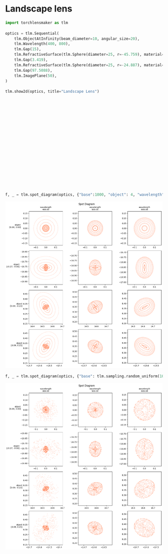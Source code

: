 # Landscape lens


```python
import torchlensmaker as tlm

optics = tlm.Sequential(
    tlm.ObjectAtInfinity(beam_diameter=10, angular_size=20),
    tlm.Wavelength(400, 800),
    tlm.Gap(15),
    tlm.RefractiveSurface(tlm.Sphere(diameter=25, r=-45.759), material="BK7"),
    tlm.Gap(3.419),
    tlm.RefractiveSurface(tlm.Sphere(diameter=25, r=-24.887), material="air"),
    tlm.Gap(97.5088),
    tlm.ImagePlane(50),
)

tlm.show2d(optics, title="Landscape Lens")
```


<div data-jp-suppress-context-menu id='tlmviewer-50dbebe3' class='tlmviewer' style='width: 100%; aspect-ratio: 16 / 9;'></div><script type='module'>async function importtlm() {
    try {
        return await import("/tlmviewer.js");
    } catch (error) {
        console.log("error", error);
        return await import("/files/test_notebooks/tlmviewer.js");
    }
}

const module = await importtlm();
const tlmviewer = module.tlmviewer;

const data = '{"mode": "2D", "camera": "XY", "data": [{"type": "surfaces", "data": [{"matrix": [[1.0, 0.0, 15.0], [0.0, 1.0, 0.0], [0.0, 0.0, 1.0]], "samples": [[-1.74041367, -12.49999905], [-1.70564651, -12.37692547], [-1.67123032, -12.25375843], [-1.63715363, -12.13049221], [-1.60342407, -12.00713253], [-1.57003784, -11.88367844], [-1.53699875, -11.76013184], [-1.50430679, -11.63649464], [-1.47195435, -11.51276493], [-1.43995285, -11.38894653], [-1.40829468, -11.26503754], [-1.37698364, -11.14104176], [-1.34601974, -11.01695919], [-1.3154068, -10.89278984], [-1.28513336, -10.76853561], [-1.25521469, -10.64419746], [-1.22563553, -10.51977539], [-1.19640732, -10.39527225], [-1.16753006, -10.2706871], [-1.13899994, -10.1460228], [-1.11082077, -10.02127743], [-1.08298492, -9.89645481], [-1.05550003, -9.77155495], [-1.02836609, -9.64657879], [-1.00157928, -9.52152729], [-0.97514343, -9.39640141], [-0.94905853, -9.27120304], [-0.92332077, -9.14593029], [-0.89793777, -9.02058697], [-0.87290192, -8.89517403], [-0.8482132, -8.76969051], [-0.82387924, -8.64413929], [-0.79989624, -8.5185194], [-0.77626419, -8.39283371], [-0.75298691, -8.26708317], [-0.73005676, -8.14126682], [-0.70747757, -8.01538754], [-0.68525314, -7.88944578], [-0.66337967, -7.76344204], [-0.64185715, -7.63737774], [-0.62068939, -7.51125383], [-0.59987259, -7.3850708], [-0.57940674, -7.25883102], [-0.55929947, -7.1325345], [-0.53953934, -7.00618076], [-0.52013397, -6.87977362], [-0.50108337, -6.75331259], [-0.48238754, -6.62679863], [-0.46404266, -6.50023365], [-0.44605637, -6.37361717], [-0.42841721, -6.24695015], [-0.41113663, -6.12023497], [-0.39421082, -5.99347258], [-0.37763596, -5.86666298], [-0.36141586, -5.73980761], [-0.34555054, -5.61290693], [-0.33003998, -5.48596287], [-0.314888, -5.35897589], [-0.30008698, -5.23194695], [-0.28564453, -5.10487747], [-0.27155304, -4.97776794], [-0.25781631, -4.85061932], [-0.24443817, -4.72343254], [-0.23141479, -4.59620953], [-0.21874619, -4.46895075], [-0.20643616, -4.34165621], [-0.1944809, -4.21432829], [-0.1828804, -4.08696747], [-0.17163467, -3.9595747], [-0.16074753, -3.83215094], [-0.15021515, -3.70469713], [-0.14003754, -3.57721448], [-0.13021851, -3.44970393], [-0.12075806, -3.32216644], [-0.11165237, -3.1946032], [-0.10290146, -3.06701446], [-0.09450531, -2.93940234], [-0.08647156, -2.81176686], [-0.07878876, -2.68410945], [-0.07146835, -2.55643129], [-0.06450272, -2.42873311], [-0.05789185, -2.30101585], [-0.05163956, -2.17328072], [-0.04574203, -2.04552841], [-0.04020691, -1.91776037], [-0.03502274, -1.78997731], [-0.03019714, -1.66218019], [-0.02573395, -1.53436995], [-0.0216217, -1.40654802], [-0.01787186, -1.27871501], [-0.01447296, -1.15087199], [-0.01143646, -1.02301991], [-0.00875854, -0.89515996], [-0.00643539, -0.76729292], [-0.00446701, -0.63941997], [-0.00285721, -0.51154196], [-0.0016098, -0.38365996], [-0.00071335, -0.25577495], [-0.00017548, -0.12788798], [0.0, 0.0], [-0.00017548, 0.12788798], [-0.00071335, 0.25577495], [-0.0016098, 0.38365996], [-0.00285721, 0.51154196], [-0.00446701, 0.63941997], [-0.00643539, 0.76729292], [-0.00875854, 0.89515996], [-0.01143646, 1.02301991], [-0.01447296, 1.15087199], [-0.01787186, 1.27871501], [-0.0216217, 1.40654802], [-0.02573395, 1.53436995], [-0.03019714, 1.66218019], [-0.03502274, 1.78997731], [-0.04020691, 1.91776037], [-0.04574203, 2.04552841], [-0.05163956, 2.17328072], [-0.05789185, 2.30101585], [-0.06450272, 2.42873311], [-0.07146835, 2.55643129], [-0.07878876, 2.68410945], [-0.08647156, 2.81176686], [-0.09450531, 2.93940234], [-0.10290146, 3.06701446], [-0.11165237, 3.1946032], [-0.12075806, 3.32216644], [-0.13021851, 3.44970393], [-0.14003754, 3.57721448], [-0.15021515, 3.70469713], [-0.16074753, 3.83215094], [-0.17163467, 3.9595747], [-0.1828804, 4.08696747], [-0.1944809, 4.21432829], [-0.20643616, 4.34165621], [-0.21874619, 4.46895075], [-0.23141479, 4.59620953], [-0.24443817, 4.72343254], [-0.25781631, 4.85061932], [-0.27155304, 4.97776794], [-0.28564453, 5.10487747], [-0.30008698, 5.23194695], [-0.314888, 5.35897589], [-0.33003998, 5.48596287], [-0.34555054, 5.61290693], [-0.36141586, 5.73980761], [-0.37763596, 5.86666298], [-0.39421082, 5.99347258], [-0.41113663, 6.12023497], [-0.42841721, 6.24695015], [-0.44605637, 6.37361717], [-0.46404266, 6.50023365], [-0.48238754, 6.62679863], [-0.50108337, 6.75331259], [-0.52013397, 6.87977362], [-0.53953934, 7.00618076], [-0.55929947, 7.1325345], [-0.57940674, 7.25883102], [-0.59987259, 7.3850708], [-0.62068939, 7.51125383], [-0.64185715, 7.63737774], [-0.66337967, 7.76344204], [-0.68525314, 7.88944578], [-0.70747757, 8.01538754], [-0.73005676, 8.14126682], [-0.75298691, 8.26708317], [-0.77626419, 8.39283371], [-0.79989624, 8.5185194], [-0.82387924, 8.64413929], [-0.8482132, 8.76969051], [-0.87290192, 8.89517403], [-0.89793777, 9.02058697], [-0.92332077, 9.14593029], [-0.94905853, 9.27120304], [-0.97514343, 9.39640141], [-1.00157928, 9.52152729], [-1.02836609, 9.64657879], [-1.05550003, 9.77155495], [-1.08298492, 9.89645481], [-1.11082077, 10.02127743], [-1.13899994, 10.1460228], [-1.16753006, 10.2706871], [-1.19640732, 10.39527225], [-1.22563553, 10.51977539], [-1.25521469, 10.64419746], [-1.28513336, 10.76853561], [-1.3154068, 10.89278984], [-1.34601974, 11.01695919], [-1.37698364, 11.14104176], [-1.40829468, 11.26503754], [-1.43995285, 11.38894653], [-1.47195435, 11.51276493], [-1.50430679, 11.63649464], [-1.53699875, 11.76013184], [-1.57003784, 11.88367844], [-1.60342407, 12.00713253], [-1.63715363, 12.13049221], [-1.67123032, 12.25375843], [-1.70564651, 12.37692547], [-1.74041367, 12.49999905]]}]}, {"type": "surfaces", "data": [{"matrix": [[1.0, 0.0, 18.419], [0.0, 1.0, 0.0], [0.0, 0.0, 1.0]], "samples": [[-3.36694527, -12.5], [-3.30080605, -12.38543606], [-3.23527908, -12.27052307], [-3.17036247, -12.15526295], [-3.10606003, -12.0396595], [-3.04237175, -11.92371655], [-2.97930145, -11.80743599], [-2.91685104, -11.6908226], [-2.85502052, -11.57387829], [-2.7938118, -11.45660686], [-2.73322868, -11.33901215], [-2.67327118, -11.22109699], [-2.61394119, -11.10286427], [-2.55524063, -10.98431873], [-2.49716949, -10.8654623], [-2.43973351, -10.74629879], [-2.38292885, -10.62683201], [-2.32676125, -10.50706577], [-2.2712307, -10.38700104], [-2.21633911, -10.26664352], [-2.1620903, -10.14599609], [-2.10848236, -10.02506161], [-2.0555172, -9.90384388], [-2.00319672, -9.78234673], [-1.95152473, -9.66057301], [-1.90049934, -9.53852654], [-1.85012054, -9.41621113], [-1.80039787, -9.29362869], [-1.7513237, -9.170784], [-1.70290565, -9.04768085], [-1.65514183, -8.92432022], [-1.60803413, -8.80070972], [-1.56158257, -8.67684841], [-1.51579285, -8.55274391], [-1.47066307, -8.42839622], [-1.42619133, -8.30381107], [-1.38238716, -8.17899227], [-1.33924294, -8.05394077], [-1.29676628, -7.92866278], [-1.2549572, -7.80316067], [-1.21381569, -7.67743731], [-1.17334175, -7.55149841], [-1.13353539, -7.42534399], [-1.09440422, -7.29898167], [-1.05594254, -7.1724124], [-1.01815605, -7.04564095], [-0.98104286, -6.91867018], [-0.94460487, -6.79150391], [-0.9088459, -6.66414595], [-0.87376213, -6.53659868], [-0.83935547, -6.40886784], [-0.80562973, -6.28095531], [-0.77258492, -6.15286589], [-0.74022102, -6.02460241], [-0.70853996, -5.89616871], [-0.67753983, -5.76756859], [-0.64722633, -5.63880539], [-0.61759758, -5.50988293], [-0.58865166, -5.38080454], [-0.56039429, -5.25157404], [-0.53282356, -5.12219572], [-0.5059433, -4.99267244], [-0.47974968, -4.86300802], [-0.45424461, -4.73320627], [-0.42943192, -4.60327101], [-0.40530777, -4.47320509], [-0.3818779, -4.34301329], [-0.3591404, -4.21269798], [-0.33709335, -4.08226442], [-0.31574249, -3.95171547], [-0.295084, -3.82105494], [-0.27512169, -3.6902864], [-0.25585365, -3.55941367], [-0.23728371, -3.42844009], [-0.21940613, -3.29736948], [-0.20222855, -3.16620612], [-0.18574905, -3.03495336], [-0.16996574, -2.90361452], [-0.15488052, -2.77219367], [-0.1404953, -2.64069486], [-0.12680817, -2.50912118], [-0.11382103, -2.37747645], [-0.10153389, -2.24576473], [-0.08994865, -2.11398959], [-0.07906151, -1.98215473], [-0.06887627, -1.85026383], [-0.05939102, -1.71832061], [-0.05060768, -1.58632886], [-0.04252815, -1.45429242], [-0.03514862, -1.32221472], [-0.0284729, -1.19009972], [-0.02249718, -1.05795109], [-0.01722527, -0.92577273], [-0.01265526, -0.79356802], [-0.00878906, -0.66134089], [-0.00562477, -0.52909517], [-0.00316429, -0.39683443], [-0.00140572, -0.26456252], [-0.00035095, -0.13228314], [0.0, 0.0], [-0.00035095, 0.13228314], [-0.00140572, 0.26456252], [-0.00316429, 0.39683443], [-0.00562477, 0.52909517], [-0.00878906, 0.66134089], [-0.01265526, 0.79356802], [-0.01722527, 0.92577273], [-0.02249718, 1.05795109], [-0.0284729, 1.19009972], [-0.03514862, 1.32221472], [-0.04252815, 1.45429242], [-0.05060768, 1.58632886], [-0.05939102, 1.71832061], [-0.06887627, 1.85026383], [-0.07906151, 1.98215473], [-0.08994865, 2.11398959], [-0.10153389, 2.24576473], [-0.11382103, 2.37747645], [-0.12680817, 2.50912118], [-0.1404953, 2.64069486], [-0.15488052, 2.77219367], [-0.16996574, 2.90361452], [-0.18574905, 3.03495336], [-0.20222855, 3.16620612], [-0.21940613, 3.29736948], [-0.23728371, 3.42844009], [-0.25585365, 3.55941367], [-0.27512169, 3.6902864], [-0.295084, 3.82105494], [-0.31574249, 3.95171547], [-0.33709335, 4.08226442], [-0.3591404, 4.21269798], [-0.3818779, 4.34301329], [-0.40530777, 4.47320509], [-0.42943192, 4.60327101], [-0.45424461, 4.73320627], [-0.47974968, 4.86300802], [-0.5059433, 4.99267244], [-0.53282356, 5.12219572], [-0.56039429, 5.25157404], [-0.58865166, 5.38080454], [-0.61759758, 5.50988293], [-0.64722633, 5.63880539], [-0.67753983, 5.76756859], [-0.70853996, 5.89616871], [-0.74022102, 6.02460241], [-0.77258492, 6.15286589], [-0.80562973, 6.28095531], [-0.83935547, 6.40886784], [-0.87376213, 6.53659868], [-0.9088459, 6.66414595], [-0.94460487, 6.79150391], [-0.98104286, 6.91867018], [-1.01815605, 7.04564095], [-1.05594254, 7.1724124], [-1.09440422, 7.29898167], [-1.13353539, 7.42534399], [-1.17334175, 7.55149841], [-1.21381569, 7.67743731], [-1.2549572, 7.80316067], [-1.29676628, 7.92866278], [-1.33924294, 8.05394077], [-1.38238716, 8.17899227], [-1.42619133, 8.30381107], [-1.47066307, 8.42839622], [-1.51579285, 8.55274391], [-1.56158257, 8.67684841], [-1.60803413, 8.80070972], [-1.65514183, 8.92432022], [-1.70290565, 9.04768085], [-1.7513237, 9.170784], [-1.80039787, 9.29362869], [-1.85012054, 9.41621113], [-1.90049934, 9.53852654], [-1.95152473, 9.66057301], [-2.00319672, 9.78234673], [-2.0555172, 9.90384388], [-2.10848236, 10.02506161], [-2.1620903, 10.14599609], [-2.21633911, 10.26664352], [-2.2712307, 10.38700104], [-2.32676125, 10.50706577], [-2.38292885, 10.62683201], [-2.43973351, 10.74629879], [-2.49716949, 10.8654623], [-2.55524063, 10.98431873], [-2.61394119, 11.10286427], [-2.67327118, 11.22109699], [-2.73322868, 11.33901215], [-2.7938118, 11.45660686], [-2.85502052, 11.57387829], [-2.91685104, 11.6908226], [-2.97930145, 11.80743599], [-3.04237175, 11.92371655], [-3.10606003, 12.0396595], [-3.17036247, 12.15526295], [-3.23527908, 12.27052307], [-3.30080605, 12.38543606], [-3.36694527, 12.5]]}]}, {"type": "surfaces", "data": [{"matrix": [[1.0, 0.0, 115.9278], [0.0, 1.0, 0.0], [0.0, 0.0, 1.0]], "samples": [[0.0, -25.0], [0.0, -24.74747467], [0.0, -24.49494934], [0.0, -24.24242401], [0.0, -23.98989868], [0.0, -23.73737335], [0.0, -23.48484802], [0.0, -23.23232269], [0.0, -22.97979736], [0.0, -22.72727203], [0.0, -22.4747467], [0.0, -22.22222328], [0.0, -21.96969795], [0.0, -21.71717262], [0.0, -21.46464729], [0.0, -21.21212196], [0.0, -20.95959663], [0.0, -20.7070713], [0.0, -20.45454597], [0.0, -20.20202065], [0.0, -19.94949532], [0.0, -19.69696999], [0.0, -19.44444466], [0.0, -19.19191933], [0.0, -18.939394], [0.0, -18.68686867], [0.0, -18.43434334], [0.0, -18.18181801], [0.0, -17.92929268], [0.0, -17.67676735], [0.0, -17.42424202], [0.0, -17.17171669], [0.0, -16.91919327], [0.0, -16.66666794], [0.0, -16.41414261], [0.0, -16.16161728], [0.0, -15.909091], [0.0, -15.65656567], [0.0, -15.40404129], [0.0, -15.15151596], [0.0, -14.89899063], [0.0, -14.6464653], [0.0, -14.39393997], [0.0, -14.14141464], [0.0, -13.88888931], [0.0, -13.63636398], [0.0, -13.38383865], [0.0, -13.13131332], [0.0, -12.87878799], [0.0, -12.62626362], [0.0, -12.37373638], [0.0, -12.12121201], [0.0, -11.86868668], [0.0, -11.61616135], [0.0, -11.36363602], [0.0, -11.11111069], [0.0, -10.85858536], [0.0, -10.60606003], [0.0, -10.3535347], [0.0, -10.10100937], [0.0, -9.84848404], [0.0, -9.59595871], [0.0, -9.34343433], [0.0, -9.090909], [0.0, -8.83838367], [0.0, -8.58585835], [0.0, -8.33333302], [0.0, -8.08080769], [0.0, -7.82828236], [0.0, -7.57575703], [0.0, -7.32323217], [0.0, -7.07070684], [0.0, -6.81818151], [0.0, -6.56565619], [0.0, -6.31313086], [0.0, -6.060606], [0.0, -5.80808067], [0.0, -5.55555534], [0.0, -5.30303001], [0.0, -5.05050468], [0.0, -4.79797935], [0.0, -4.5454545], [0.0, -4.29292917], [0.0, -4.04040384], [0.0, -3.78787851], [0.0, -3.53535342], [0.0, -3.28282809], [0.0, -3.030303], [0.0, -2.77777767], [0.0, -2.52525234], [0.0, -2.27272725], [0.0, -2.02020192], [0.0, -1.76767671], [0.0, -1.5151515], [0.0, -1.26262617], [0.0, -1.01010096], [0.0, -0.75757575], [0.0, -0.50505048], [0.0, -0.25252524], [0.0, 0.0], [0.0, 0.25252524], [0.0, 0.50505048], [0.0, 0.75757575], [0.0, 1.01010096], [0.0, 1.26262617], [0.0, 1.5151515], [0.0, 1.76767671], [0.0, 2.02020192], [0.0, 2.27272725], [0.0, 2.52525234], [0.0, 2.77777767], [0.0, 3.030303], [0.0, 3.28282809], [0.0, 3.53535342], [0.0, 3.78787851], [0.0, 4.04040384], [0.0, 4.29292917], [0.0, 4.5454545], [0.0, 4.79797935], [0.0, 5.05050468], [0.0, 5.30303001], [0.0, 5.55555534], [0.0, 5.80808067], [0.0, 6.060606], [0.0, 6.31313086], [0.0, 6.56565619], [0.0, 6.81818151], [0.0, 7.07070684], [0.0, 7.32323217], [0.0, 7.57575703], [0.0, 7.82828236], [0.0, 8.08080769], [0.0, 8.33333302], [0.0, 8.58585835], [0.0, 8.83838367], [0.0, 9.090909], [0.0, 9.34343433], [0.0, 9.59595871], [0.0, 9.84848404], [0.0, 10.10100937], [0.0, 10.3535347], [0.0, 10.60606003], [0.0, 10.85858536], [0.0, 11.11111069], [0.0, 11.36363602], [0.0, 11.61616135], [0.0, 11.86868668], [0.0, 12.12121201], [0.0, 12.37373638], [0.0, 12.62626362], [0.0, 12.87878799], [0.0, 13.13131332], [0.0, 13.38383865], [0.0, 13.63636398], [0.0, 13.88888931], [0.0, 14.14141464], [0.0, 14.39393997], [0.0, 14.6464653], [0.0, 14.89899063], [0.0, 15.15151596], [0.0, 15.40404129], [0.0, 15.65656567], [0.0, 15.909091], [0.0, 16.16161728], [0.0, 16.41414261], [0.0, 16.66666794], [0.0, 16.91919327], [0.0, 17.17171669], [0.0, 17.42424202], [0.0, 17.67676735], [0.0, 17.92929268], [0.0, 18.18181801], [0.0, 18.43434334], [0.0, 18.68686867], [0.0, 18.939394], [0.0, 19.19191933], [0.0, 19.44444466], [0.0, 19.69696999], [0.0, 19.94949532], [0.0, 20.20202065], [0.0, 20.45454597], [0.0, 20.7070713], [0.0, 20.95959663], [0.0, 21.21212196], [0.0, 21.46464729], [0.0, 21.71717262], [0.0, 21.96969795], [0.0, 22.22222328], [0.0, 22.4747467], [0.0, 22.72727203], [0.0, 22.97979736], [0.0, 23.23232269], [0.0, 23.48484802], [0.0, 23.73737335], [0.0, 23.98989868], [0.0, 24.24242401], [0.0, 24.49494934], [0.0, 24.74747467], [0.0, 25.0]]}]}, {"type": "rays", "points": [[0.0, -5.0, 14.37539188, -7.53476945], [0.0, -5.0, 14.37539188, -7.53476945], [0.0, -5.0, 14.37539188, -7.53476945], [0.0, -5.0, 14.56777509, -6.27451517], [0.0, -5.0, 14.56777509, -6.27451517], [0.0, -5.0, 14.56777509, -6.27451517], [0.0, -5.0, 14.72600941, -5.0], [0.0, -5.0, 14.72600941, -5.0], [0.0, -5.0, 14.72600941, -5.0], [0.0, -5.0, 14.850103, -3.70078434], [0.0, -5.0, 14.850103, -3.70078434], [0.0, -5.0, 14.850103, -3.70078434], [0.0, -5.0, 14.9387971, -2.36588701], [0.0, -5.0, 14.9387971, -2.36588701], [0.0, -5.0, 14.9387971, -2.36588701], [0.0, -3.88888889, 14.54268701, -6.45315698], [0.0, -3.88888889, 14.54268701, -6.45315698], [0.0, -3.88888889, 14.54268701, -6.45315698], [0.0, -3.88888889, 14.70637115, -5.17552965], [0.0, -3.88888889, 14.70637115, -5.17552965], [0.0, -3.88888889, 14.70637115, -5.17552965], [0.0, -3.88888889, 14.83444936, -3.88888889], [0.0, -3.88888889, 14.83444936, -3.88888889], [0.0, -3.88888889, 14.83444936, -3.88888889], [0.0, -3.88888889, 14.92704264, -2.58294188], [0.0, -3.88888889, 14.92704264, -2.58294188], [0.0, -3.88888889, 14.92704264, -2.58294188], [0.0, -3.88888889, 14.98300608, -1.24698066], [0.0, -3.88888889, 14.98300608, -1.24698066], [0.0, -3.88888889, 14.98300608, -1.24698066], [0.0, -2.77777778, 14.68416748, -5.36699269], [0.0, -2.77777778, 14.68416748, -5.36699269], [0.0, -2.77777778, 14.68416748, -5.36699269], [0.0, -2.77777778, 14.8182631, -4.07420781], [0.0, -2.77777778, 14.8182631, -4.07420781], [0.0, -2.77777778, 14.8182631, -4.07420781], [0.0, -2.77777778, 14.91561036, -2.77777778], [0.0, -2.77777778, 14.91561036, -2.77777778], [0.0, -2.77777778, 14.91561036, -2.77777778], [0.0, -2.77777778, 14.97646221, -1.46750711], [0.0, -2.77777778, 14.97646221, -1.46750711], [0.0, -2.77777778, 14.97646221, -1.46750711], [0.0, -2.77777778, 14.99980699, -0.1329071], [0.0, -2.77777778, 14.99980699, -0.1329071], [0.0, -2.77777778, 14.99980699, -0.1329071], [0.0, -1.66666667, 14.79974961, -4.27626183], [0.0, -1.66666667, 14.79974961, -4.27626183], [0.0, -1.66666667, 14.79974961, -4.27626183], [0.0, -1.66666667, 14.90347805, -2.97055204], [0.0, -1.66666667, 14.90347805, -2.97055204], [0.0, -1.66666667, 14.90347805, -2.97055204], [0.0, -1.66666667, 14.96963767, -1.66666667], [0.0, -1.66666667, 14.96963767, -1.66666667], [0.0, -1.66666667, 14.96963767, -1.66666667], [0.0, -1.66666667, 14.99862714, -0.35445682], [0.0, -1.66666667, 14.99862714, -0.35445682], [0.0, -1.66666667, 14.99862714, -0.35445682], [0.0, -1.66666667, 14.98958164, 0.97640101], [0.0, -1.66666667, 14.98958164, 0.97640101], [0.0, -1.66666667, 14.98958164, 0.97640101], [0.0, -0.55555556, 14.88930436, -3.18094164], [0.0, -0.55555556, 14.88930436, -3.18094164], [0.0, -0.55555556, 14.88930436, -3.18094164], [0.0, -0.55555556, 14.96199621, -1.86456061], [0.0, -0.55555556, 14.96199621, -1.86456061], [0.0, -0.55555556, 14.96199621, -1.86456061], [0.0, -0.55555556, 14.9966274, -0.55555556], [0.0, -0.55555556, 14.9966274, -0.55555556], [0.0, -0.55555556, 14.9966274, -0.55555556], [0.0, -0.55555556, 14.99375074, 0.75622766], [0.0, -0.55555556, 14.99375074, 0.75622766], [0.0, -0.55555556, 14.99375074, 0.75622766], [0.0, -0.55555556, 14.95265623, 2.08100117], [0.0, -0.55555556, 14.95265623, 2.08100117], [0.0, -0.55555556, 14.95265623, 2.08100117], [0.0, 0.55555556, 14.95265623, -2.08100117], [0.0, 0.55555556, 14.95265623, -2.08100117], [0.0, 0.55555556, 14.95265623, -2.08100117], [0.0, 0.55555556, 14.99375074, -0.75622766], [0.0, 0.55555556, 14.99375074, -0.75622766], [0.0, 0.55555556, 14.99375074, -0.75622766], [0.0, 0.55555556, 14.9966274, 0.55555556], [0.0, 0.55555556, 14.9966274, 0.55555556], [0.0, 0.55555556, 14.9966274, 0.55555556], [0.0, 0.55555556, 14.96199621, 1.86456061], [0.0, 0.55555556, 14.96199621, 1.86456061], [0.0, 0.55555556, 14.96199621, 1.86456061], [0.0, 0.55555556, 14.88930436, 3.18094164], [0.0, 0.55555556, 14.88930436, 3.18094164], [0.0, 0.55555556, 14.88930436, 3.18094164], [0.0, 1.66666667, 14.98958164, -0.97640101], [0.0, 1.66666667, 14.98958164, -0.97640101], [0.0, 1.66666667, 14.98958164, -0.97640101], [0.0, 1.66666667, 14.99862714, 0.35445682], [0.0, 1.66666667, 14.99862714, 0.35445682], [0.0, 1.66666667, 14.99862714, 0.35445682], [0.0, 1.66666667, 14.96963767, 1.66666667], [0.0, 1.66666667, 14.96963767, 1.66666667], [0.0, 1.66666667, 14.96963767, 1.66666667], [0.0, 1.66666667, 14.90347805, 2.97055204], [0.0, 1.66666667, 14.90347805, 2.97055204], [0.0, 1.66666667, 14.90347805, 2.97055204], [0.0, 1.66666667, 14.79974961, 4.27626183], [0.0, 1.66666667, 14.79974961, 4.27626183], [0.0, 1.66666667, 14.79974961, 4.27626183], [0.0, 2.77777778, 14.99980699, 0.1329071], [0.0, 2.77777778, 14.99980699, 0.1329071], [0.0, 2.77777778, 14.99980699, 0.1329071], [0.0, 2.77777778, 14.97646221, 1.46750711], [0.0, 2.77777778, 14.97646221, 1.46750711], [0.0, 2.77777778, 14.97646221, 1.46750711], [0.0, 2.77777778, 14.91561036, 2.77777778], [0.0, 2.77777778, 14.91561036, 2.77777778], [0.0, 2.77777778, 14.91561036, 2.77777778], [0.0, 2.77777778, 14.8182631, 4.07420781], [0.0, 2.77777778, 14.8182631, 4.07420781], [0.0, 2.77777778, 14.8182631, 4.07420781], [0.0, 2.77777778, 14.68416748, 5.36699269], [0.0, 2.77777778, 14.68416748, 5.36699269], [0.0, 2.77777778, 14.68416748, 5.36699269], [0.0, 3.88888889, 14.98300608, 1.24698066], [0.0, 3.88888889, 14.98300608, 1.24698066], [0.0, 3.88888889, 14.98300608, 1.24698066], [0.0, 3.88888889, 14.92704264, 2.58294188], [0.0, 3.88888889, 14.92704264, 2.58294188], [0.0, 3.88888889, 14.92704264, 2.58294188], [0.0, 3.88888889, 14.83444936, 3.88888889], [0.0, 3.88888889, 14.83444936, 3.88888889], [0.0, 3.88888889, 14.83444936, 3.88888889], [0.0, 3.88888889, 14.70637115, 5.17552965], [0.0, 3.88888889, 14.70637115, 5.17552965], [0.0, 3.88888889, 14.70637115, 5.17552965], [0.0, 3.88888889, 14.54268701, 6.45315698], [0.0, 3.88888889, 14.54268701, 6.45315698], [0.0, 3.88888889, 14.54268701, 6.45315698], [0.0, 5.0, 14.9387971, 2.36588701], [0.0, 5.0, 14.9387971, 2.36588701], [0.0, 5.0, 14.9387971, 2.36588701], [0.0, 5.0, 14.850103, 3.70078434], [0.0, 5.0, 14.850103, 3.70078434], [0.0, 5.0, 14.850103, 3.70078434], [0.0, 5.0, 14.72600941, 5.0], [0.0, 5.0, 14.72600941, 5.0], [0.0, 5.0, 14.72600941, 5.0], [0.0, 5.0, 14.56777509, 6.27451517], [0.0, 5.0, 14.56777509, 6.27451517], [0.0, 5.0, 14.56777509, 6.27451517], [0.0, 5.0, 14.37539188, 7.53476945], [0.0, 5.0, 14.37539188, 7.53476945], [0.0, 5.0, 14.37539188, 7.53476945]], "color": "#ffa724", "variables": {"base": [[-5.0], [-5.0], [-5.0], [-5.0], [-5.0], [-5.0], [-5.0], [-5.0], [-5.0], [-5.0], [-5.0], [-5.0], [-5.0], [-5.0], [-5.0], [-3.88888889], [-3.88888889], [-3.88888889], [-3.88888889], [-3.88888889], [-3.88888889], [-3.88888889], [-3.88888889], [-3.88888889], [-3.88888889], [-3.88888889], [-3.88888889], [-3.88888889], [-3.88888889], [-3.88888889], [-2.77777778], [-2.77777778], [-2.77777778], [-2.77777778], [-2.77777778], [-2.77777778], [-2.77777778], [-2.77777778], [-2.77777778], [-2.77777778], [-2.77777778], [-2.77777778], [-2.77777778], [-2.77777778], [-2.77777778], [-1.66666667], [-1.66666667], [-1.66666667], [-1.66666667], [-1.66666667], [-1.66666667], [-1.66666667], [-1.66666667], [-1.66666667], [-1.66666667], [-1.66666667], [-1.66666667], [-1.66666667], [-1.66666667], [-1.66666667], [-0.55555556], [-0.55555556], [-0.55555556], [-0.55555556], [-0.55555556], [-0.55555556], [-0.55555556], [-0.55555556], [-0.55555556], [-0.55555556], [-0.55555556], [-0.55555556], [-0.55555556], [-0.55555556], [-0.55555556], [0.55555556], [0.55555556], [0.55555556], [0.55555556], [0.55555556], [0.55555556], [0.55555556], [0.55555556], [0.55555556], [0.55555556], [0.55555556], [0.55555556], [0.55555556], [0.55555556], [0.55555556], [1.66666667], [1.66666667], [1.66666667], [1.66666667], [1.66666667], [1.66666667], [1.66666667], [1.66666667], [1.66666667], [1.66666667], [1.66666667], [1.66666667], [1.66666667], [1.66666667], [1.66666667], [2.77777778], [2.77777778], [2.77777778], [2.77777778], [2.77777778], [2.77777778], [2.77777778], [2.77777778], [2.77777778], [2.77777778], [2.77777778], [2.77777778], [2.77777778], [2.77777778], [2.77777778], [3.88888889], [3.88888889], [3.88888889], [3.88888889], [3.88888889], [3.88888889], [3.88888889], [3.88888889], [3.88888889], [3.88888889], [3.88888889], [3.88888889], [3.88888889], [3.88888889], [3.88888889], [5.0], [5.0], [5.0], [5.0], [5.0], [5.0], [5.0], [5.0], [5.0], [5.0], [5.0], [5.0], [5.0], [5.0], [5.0]], "object": [[-0.17453293], [-0.17453293], [-0.17453293], [-0.08726646], [-0.08726646], [-0.08726646], [0.0], [0.0], [0.0], [0.08726646], [0.08726646], [0.08726646], [0.17453293], [0.17453293], [0.17453293], [-0.17453293], [-0.17453293], [-0.17453293], [-0.08726646], [-0.08726646], [-0.08726646], [0.0], [0.0], [0.0], [0.08726646], [0.08726646], [0.08726646], [0.17453293], [0.17453293], [0.17453293], [-0.17453293], [-0.17453293], [-0.17453293], [-0.08726646], [-0.08726646], [-0.08726646], [0.0], [0.0], [0.0], [0.08726646], [0.08726646], [0.08726646], [0.17453293], [0.17453293], [0.17453293], [-0.17453293], [-0.17453293], [-0.17453293], [-0.08726646], [-0.08726646], [-0.08726646], [0.0], [0.0], [0.0], [0.08726646], [0.08726646], [0.08726646], [0.17453293], [0.17453293], [0.17453293], [-0.17453293], [-0.17453293], [-0.17453293], [-0.08726646], [-0.08726646], [-0.08726646], [0.0], [0.0], [0.0], [0.08726646], [0.08726646], [0.08726646], [0.17453293], [0.17453293], [0.17453293], [-0.17453293], [-0.17453293], [-0.17453293], [-0.08726646], [-0.08726646], [-0.08726646], [0.0], [0.0], [0.0], [0.08726646], [0.08726646], [0.08726646], [0.17453293], [0.17453293], [0.17453293], [-0.17453293], [-0.17453293], [-0.17453293], [-0.08726646], [-0.08726646], [-0.08726646], [0.0], [0.0], [0.0], [0.08726646], [0.08726646], [0.08726646], [0.17453293], [0.17453293], [0.17453293], [-0.17453293], [-0.17453293], [-0.17453293], [-0.08726646], [-0.08726646], [-0.08726646], [0.0], [0.0], [0.0], [0.08726646], [0.08726646], [0.08726646], [0.17453293], [0.17453293], [0.17453293], [-0.17453293], [-0.17453293], [-0.17453293], [-0.08726646], [-0.08726646], [-0.08726646], [0.0], [0.0], [0.0], [0.08726646], [0.08726646], [0.08726646], [0.17453293], [0.17453293], [0.17453293], [-0.17453293], [-0.17453293], [-0.17453293], [-0.08726646], [-0.08726646], [-0.08726646], [0.0], [0.0], [0.0], [0.08726646], [0.08726646], [0.08726646], [0.17453293], [0.17453293], [0.17453293]], "wavelength": [400.0, 600.0, 800.0, 400.0, 600.0, 800.0, 400.0, 600.0, 800.0, 400.0, 600.0, 800.0, 400.0, 600.0, 800.0, 400.0, 600.0, 800.0, 400.0, 600.0, 800.0, 400.0, 600.0, 800.0, 400.0, 600.0, 800.0, 400.0, 600.0, 800.0, 400.0, 600.0, 800.0, 400.0, 600.0, 800.0, 400.0, 600.0, 800.0, 400.0, 600.0, 800.0, 400.0, 600.0, 800.0, 400.0, 600.0, 800.0, 400.0, 600.0, 800.0, 400.0, 600.0, 800.0, 400.0, 600.0, 800.0, 400.0, 600.0, 800.0, 400.0, 600.0, 800.0, 400.0, 600.0, 800.0, 400.0, 600.0, 800.0, 400.0, 600.0, 800.0, 400.0, 600.0, 800.0, 400.0, 600.0, 800.0, 400.0, 600.0, 800.0, 400.0, 600.0, 800.0, 400.0, 600.0, 800.0, 400.0, 600.0, 800.0, 400.0, 600.0, 800.0, 400.0, 600.0, 800.0, 400.0, 600.0, 800.0, 400.0, 600.0, 800.0, 400.0, 600.0, 800.0, 400.0, 600.0, 800.0, 400.0, 600.0, 800.0, 400.0, 600.0, 800.0, 400.0, 600.0, 800.0, 400.0, 600.0, 800.0, 400.0, 600.0, 800.0, 400.0, 600.0, 800.0, 400.0, 600.0, 800.0, 400.0, 600.0, 800.0, 400.0, 600.0, 800.0, 400.0, 600.0, 800.0, 400.0, 600.0, 800.0, 400.0, 600.0, 800.0, 400.0, 600.0, 800.0, 400.0, 600.0, 800.0]}, "domain": {"base": [-5.0, 5.0], "object": [-0.17453293, 0.17453293], "wavelength": [400.0, 800.0]}, "layers": [1]}, {"type": "rays", "points": [[14.37539188, -7.53476945, 17.09621287, -8.00566304], [14.37539188, -7.53476945, 17.09616135, -8.0058147], [14.37539188, -7.53476945, 17.09614308, -8.00586846], [14.56777509, -6.27451517, 17.53173904, -6.58599235], [14.56777509, -6.27451517, 17.53199166, -6.58507168], [14.56777509, -6.27451517, 17.53208124, -6.58474523], [14.72600941, -5.0, 17.88658449, -5.12025226], [14.72600941, -5.0, 17.88703894, -5.11809021], [14.72600941, -5.0, 17.88720005, -5.11732349], [14.850103, -3.70078434, 18.15636898, -3.60599798], [14.850103, -3.70078434, 18.15688398, -3.60247944], [14.850103, -3.70078434, 18.15706651, -3.6012315], [14.9387971, -2.36588701, 18.33517209, -2.0409369], [14.9387971, -2.36588701, 18.33557688, -2.03601157], [14.9387971, -2.36588701, 18.33572023, -2.0342644], [14.54268701, -6.45315698, 17.4349489, -6.92905499], [14.54268701, -6.45315698, 17.43477824, -6.92964366], [14.54268701, -6.45315698, 17.43471773, -6.92985237], [14.70637115, -5.17552965, 17.80923296, -5.47528346], [14.70637115, -5.17552965, 17.80934625, -5.47478108], [14.70637115, -5.17552965, 17.80938642, -5.47460295], [14.83444936, -3.88888889, 18.09783572, -3.98528346], [14.83444936, -3.88888889, 18.09811777, -3.98354448], [14.83444936, -3.88888889, 18.09821776, -3.98292783], [14.92704264, -2.58294188, 18.29738772, -2.45730337], [14.92704264, -2.58294188, 18.29769151, -2.45423982], [14.92704264, -2.58294188, 18.29779915, -2.45315336], [14.98300608, -1.24698066, 18.40309065, -0.88972953], [14.98300608, -1.24698066, 18.40324803, -0.88531941], [14.98300608, -1.24698066, 18.40330366, -0.88375521], [14.68416748, -5.36699269, 17.72378913, -5.84124197], [14.68416748, -5.36699269, 17.72352966, -5.84231646], [14.68416748, -5.36699269, 17.72343766, -5.84269742], [14.8182631, -4.07420781, 18.03451211, -4.35771375], [14.8182631, -4.07420781, 18.03451885, -4.35767589], [14.8182631, -4.07420781, 18.03452123, -4.35766247], [14.91561036, -2.77777778, 18.25548724, -2.84814811], [14.91561036, -2.77777778, 18.25563382, -2.84687543], [14.91561036, -2.77777778, 18.25568578, -2.84642416], [14.97646221, -1.46750711, 18.38442848, -1.3113229], [14.97646221, -1.46750711, 18.38456392, -1.3087534], [14.97646221, -1.46750711, 18.38461189, -1.30784223], [14.99980699, -0.1329071, 18.41770506, 0.2538751], [14.99980699, -0.1329071, 18.41766537, 0.25773696], [14.99980699, -0.1329071, 18.41765114, 0.25910654], [14.79974961, -4.27626183, 17.96288925, -4.74282821], [14.79974961, -4.27626183, 17.96257882, -4.74442698], [14.79974961, -4.27626183, 17.96246873, -4.74499382], [14.90347805, -2.97055204, 18.20798916, -3.23393385], [14.90347805, -2.97055204, 18.20792869, -3.23439516], [14.90347805, -2.97055204, 18.20790726, -3.23455872], [14.96963767, -1.66666667, 18.36021803, -1.70949069], [14.96963767, -1.66666667, 18.36027143, -1.70871492], [14.96963767, -1.66666667, 18.36029036, -1.70843985], [14.99862714, -0.35445682, 18.41842862, -0.16863978], [14.99862714, -0.35445682, 18.41844243, -0.16659006], [14.99862714, -0.35445682, 18.41844728, -0.16586326], [14.98958164, 0.97640101, 18.38018531, 1.38940835], [14.98958164, 0.97640101, 18.3800009, 1.39270252], [14.98958164, 0.97640101, 18.3799354, 1.39387067], [14.88930436, -3.18094164, 18.15219701, -3.63437314], [14.88930436, -3.18094164, 18.15187941, -3.63652401], [14.88930436, -3.18094164, 18.15176675, -3.63728664], [14.96199621, -1.86456061, 18.32985481, -2.10455836], [14.96199621, -1.86456061, 18.32977132, -2.10554185], [14.96199621, -1.86456061, 18.32974171, -2.10589056], [14.9966274, -0.55555556, 18.41247324, -0.56993004], [14.9966274, -0.55555556, 18.41247921, -0.56966943], [14.9966274, -0.55555556, 18.41248133, -0.56957702], [14.99375074, 0.75622766, 18.4000825, 0.97017616], [14.99375074, 0.75622766, 18.40002327, 0.97169311], [14.99375074, 0.75622766, 18.40000225, 0.97223097], [14.95265623, 2.08100117, 18.29145267, 2.51640074], [14.95265623, 2.08100117, 18.29117609, 2.51912057], [14.95265623, 2.08100117, 18.29107795, 2.52008498], [14.95265623, -2.08100117, 18.29145267, -2.51640074], [14.95265623, -2.08100117, 18.29117609, -2.51912057], [14.95265623, -2.08100117, 18.29107795, -2.52008498], [14.99375074, -0.75622766, 18.4000825, -0.97017616], [14.99375074, -0.75622766, 18.40002327, -0.97169311], [14.99375074, -0.75622766, 18.40000225, -0.97223097], [14.9966274, 0.55555556, 18.41247324, 0.56993004], [14.9966274, 0.55555556, 18.41247921, 0.56966943], [14.9966274, 0.55555556, 18.41248133, 0.56957702], [14.96199621, 1.86456061, 18.32985481, 2.10455836], [14.96199621, 1.86456061, 18.32977132, 2.10554185], [14.96199621, 1.86456061, 18.32974171, 2.10589056], [14.88930436, 3.18094164, 18.15219701, 3.63437314], [14.88930436, 3.18094164, 18.15187941, 3.63652401], [14.88930436, 3.18094164, 18.15176675, 3.63728664], [14.98958164, -0.97640101, 18.38018531, -1.38940835], [14.98958164, -0.97640101, 18.3800009, -1.39270252], [14.98958164, -0.97640101, 18.3799354, -1.39387067], [14.99862714, 0.35445682, 18.41842862, 0.16863978], [14.99862714, 0.35445682, 18.41844243, 0.16659006], [14.99862714, 0.35445682, 18.41844728, 0.16586326], [14.96963767, 1.66666667, 18.36021803, 1.70949069], [14.96963767, 1.66666667, 18.36027143, 1.70871492], [14.96963767, 1.66666667, 18.36029036, 1.70843985], [14.90347805, 2.97055204, 18.20798916, 3.23393385], [14.90347805, 2.97055204, 18.20792869, 3.23439516], [14.90347805, 2.97055204, 18.20790726, 3.23455872], [14.79974961, 4.27626183, 17.96288925, 4.74282821], [14.79974961, 4.27626183, 17.96257882, 4.74442698], [14.79974961, 4.27626183, 17.96246873, 4.74499382], [14.99980699, 0.1329071, 18.41770506, -0.2538751], [14.99980699, 0.1329071, 18.41766537, -0.25773696], [14.99980699, 0.1329071, 18.41765114, -0.25910654], [14.97646221, 1.46750711, 18.38442848, 1.3113229], [14.97646221, 1.46750711, 18.38456392, 1.3087534], [14.97646221, 1.46750711, 18.38461189, 1.30784223], [14.91561036, 2.77777778, 18.25548724, 2.84814811], [14.91561036, 2.77777778, 18.25563382, 2.84687543], [14.91561036, 2.77777778, 18.25568578, 2.84642416], [14.8182631, 4.07420781, 18.03451211, 4.35771375], [14.8182631, 4.07420781, 18.03451885, 4.35767589], [14.8182631, 4.07420781, 18.03452123, 4.35766247], [14.68416748, 5.36699269, 17.72378913, 5.84124197], [14.68416748, 5.36699269, 17.72352966, 5.84231646], [14.68416748, 5.36699269, 17.72343766, 5.84269742], [14.98300608, 1.24698066, 18.40309065, 0.88972953], [14.98300608, 1.24698066, 18.40324803, 0.88531941], [14.98300608, 1.24698066, 18.40330366, 0.88375521], [14.92704264, 2.58294188, 18.29738772, 2.45730337], [14.92704264, 2.58294188, 18.29769151, 2.45423982], [14.92704264, 2.58294188, 18.29779915, 2.45315336], [14.83444936, 3.88888889, 18.09783572, 3.98528346], [14.83444936, 3.88888889, 18.09811777, 3.98354448], [14.83444936, 3.88888889, 18.09821776, 3.98292783], [14.70637115, 5.17552965, 17.80923296, 5.47528346], [14.70637115, 5.17552965, 17.80934625, 5.47478108], [14.70637115, 5.17552965, 17.80938642, 5.47460295], [14.54268701, 6.45315698, 17.4349489, 6.92905499], [14.54268701, 6.45315698, 17.43477824, 6.92964366], [14.54268701, 6.45315698, 17.43471773, 6.92985237], [14.9387971, 2.36588701, 18.33517209, 2.0409369], [14.9387971, 2.36588701, 18.33557688, 2.03601157], [14.9387971, 2.36588701, 18.33572023, 2.0342644], [14.850103, 3.70078434, 18.15636898, 3.60599798], [14.850103, 3.70078434, 18.15688398, 3.60247944], [14.850103, 3.70078434, 18.15706651, 3.6012315], [14.72600941, 5.0, 17.88658449, 5.12025226], [14.72600941, 5.0, 17.88703894, 5.11809021], [14.72600941, 5.0, 17.88720005, 5.11732349], [14.56777509, 6.27451517, 17.53173904, 6.58599235], [14.56777509, 6.27451517, 17.53199166, 6.58507168], [14.56777509, 6.27451517, 17.53208124, 6.58474523], [14.37539188, 7.53476945, 17.09621287, 8.00566304], [14.37539188, 7.53476945, 17.09616135, 8.0058147], [14.37539188, 7.53476945, 17.09614308, 8.00586846]], "color": "#ffa724", "variables": {"base": [[-5.0], [-5.0], [-5.0], [-5.0], [-5.0], [-5.0], [-5.0], [-5.0], [-5.0], [-5.0], [-5.0], [-5.0], [-5.0], [-5.0], [-5.0], [-3.88888889], [-3.88888889], [-3.88888889], [-3.88888889], [-3.88888889], [-3.88888889], [-3.88888889], [-3.88888889], [-3.88888889], [-3.88888889], [-3.88888889], [-3.88888889], [-3.88888889], [-3.88888889], [-3.88888889], [-2.77777778], [-2.77777778], [-2.77777778], [-2.77777778], [-2.77777778], [-2.77777778], [-2.77777778], [-2.77777778], [-2.77777778], [-2.77777778], [-2.77777778], [-2.77777778], [-2.77777778], [-2.77777778], [-2.77777778], [-1.66666667], [-1.66666667], [-1.66666667], [-1.66666667], [-1.66666667], [-1.66666667], [-1.66666667], [-1.66666667], [-1.66666667], [-1.66666667], [-1.66666667], [-1.66666667], [-1.66666667], [-1.66666667], [-1.66666667], [-0.55555556], [-0.55555556], [-0.55555556], [-0.55555556], [-0.55555556], [-0.55555556], [-0.55555556], [-0.55555556], [-0.55555556], [-0.55555556], [-0.55555556], [-0.55555556], [-0.55555556], [-0.55555556], [-0.55555556], [0.55555556], [0.55555556], [0.55555556], [0.55555556], [0.55555556], [0.55555556], [0.55555556], [0.55555556], [0.55555556], [0.55555556], [0.55555556], [0.55555556], [0.55555556], [0.55555556], [0.55555556], [1.66666667], [1.66666667], [1.66666667], [1.66666667], [1.66666667], [1.66666667], [1.66666667], [1.66666667], [1.66666667], [1.66666667], [1.66666667], [1.66666667], [1.66666667], [1.66666667], [1.66666667], [2.77777778], [2.77777778], [2.77777778], [2.77777778], [2.77777778], [2.77777778], [2.77777778], [2.77777778], [2.77777778], [2.77777778], [2.77777778], [2.77777778], [2.77777778], [2.77777778], [2.77777778], [3.88888889], [3.88888889], [3.88888889], [3.88888889], [3.88888889], [3.88888889], [3.88888889], [3.88888889], [3.88888889], [3.88888889], [3.88888889], [3.88888889], [3.88888889], [3.88888889], [3.88888889], [5.0], [5.0], [5.0], [5.0], [5.0], [5.0], [5.0], [5.0], [5.0], [5.0], [5.0], [5.0], [5.0], [5.0], [5.0]], "object": [[-0.17453293], [-0.17453293], [-0.17453293], [-0.08726646], [-0.08726646], [-0.08726646], [0.0], [0.0], [0.0], [0.08726646], [0.08726646], [0.08726646], [0.17453293], [0.17453293], [0.17453293], [-0.17453293], [-0.17453293], [-0.17453293], [-0.08726646], [-0.08726646], [-0.08726646], [0.0], [0.0], [0.0], [0.08726646], [0.08726646], [0.08726646], [0.17453293], [0.17453293], [0.17453293], [-0.17453293], [-0.17453293], [-0.17453293], [-0.08726646], [-0.08726646], [-0.08726646], [0.0], [0.0], [0.0], [0.08726646], [0.08726646], [0.08726646], [0.17453293], [0.17453293], [0.17453293], [-0.17453293], [-0.17453293], [-0.17453293], [-0.08726646], [-0.08726646], [-0.08726646], [0.0], [0.0], [0.0], [0.08726646], [0.08726646], [0.08726646], [0.17453293], [0.17453293], [0.17453293], [-0.17453293], [-0.17453293], [-0.17453293], [-0.08726646], [-0.08726646], [-0.08726646], [0.0], [0.0], [0.0], [0.08726646], [0.08726646], [0.08726646], [0.17453293], [0.17453293], [0.17453293], [-0.17453293], [-0.17453293], [-0.17453293], [-0.08726646], [-0.08726646], [-0.08726646], [0.0], [0.0], [0.0], [0.08726646], [0.08726646], [0.08726646], [0.17453293], [0.17453293], [0.17453293], [-0.17453293], [-0.17453293], [-0.17453293], [-0.08726646], [-0.08726646], [-0.08726646], [0.0], [0.0], [0.0], [0.08726646], [0.08726646], [0.08726646], [0.17453293], [0.17453293], [0.17453293], [-0.17453293], [-0.17453293], [-0.17453293], [-0.08726646], [-0.08726646], [-0.08726646], [0.0], [0.0], [0.0], [0.08726646], [0.08726646], [0.08726646], [0.17453293], [0.17453293], [0.17453293], [-0.17453293], [-0.17453293], [-0.17453293], [-0.08726646], [-0.08726646], [-0.08726646], [0.0], [0.0], [0.0], [0.08726646], [0.08726646], [0.08726646], [0.17453293], [0.17453293], [0.17453293], [-0.17453293], [-0.17453293], [-0.17453293], [-0.08726646], [-0.08726646], [-0.08726646], [0.0], [0.0], [0.0], [0.08726646], [0.08726646], [0.08726646], [0.17453293], [0.17453293], [0.17453293]], "wavelength": [400.0, 600.0, 800.0, 400.0, 600.0, 800.0, 400.0, 600.0, 800.0, 400.0, 600.0, 800.0, 400.0, 600.0, 800.0, 400.0, 600.0, 800.0, 400.0, 600.0, 800.0, 400.0, 600.0, 800.0, 400.0, 600.0, 800.0, 400.0, 600.0, 800.0, 400.0, 600.0, 800.0, 400.0, 600.0, 800.0, 400.0, 600.0, 800.0, 400.0, 600.0, 800.0, 400.0, 600.0, 800.0, 400.0, 600.0, 800.0, 400.0, 600.0, 800.0, 400.0, 600.0, 800.0, 400.0, 600.0, 800.0, 400.0, 600.0, 800.0, 400.0, 600.0, 800.0, 400.0, 600.0, 800.0, 400.0, 600.0, 800.0, 400.0, 600.0, 800.0, 400.0, 600.0, 800.0, 400.0, 600.0, 800.0, 400.0, 600.0, 800.0, 400.0, 600.0, 800.0, 400.0, 600.0, 800.0, 400.0, 600.0, 800.0, 400.0, 600.0, 800.0, 400.0, 600.0, 800.0, 400.0, 600.0, 800.0, 400.0, 600.0, 800.0, 400.0, 600.0, 800.0, 400.0, 600.0, 800.0, 400.0, 600.0, 800.0, 400.0, 600.0, 800.0, 400.0, 600.0, 800.0, 400.0, 600.0, 800.0, 400.0, 600.0, 800.0, 400.0, 600.0, 800.0, 400.0, 600.0, 800.0, 400.0, 600.0, 800.0, 400.0, 600.0, 800.0, 400.0, 600.0, 800.0, 400.0, 600.0, 800.0, 400.0, 600.0, 800.0, 400.0, 600.0, 800.0, 400.0, 600.0, 800.0]}, "domain": {"base": [-5.0, 5.0], "object": [-0.17453293, 0.17453293], "wavelength": [400.0, 800.0]}, "layers": [1]}, {"type": "rays", "points": [[17.09621287, -8.00566304, 115.9278, -16.64760504], [17.09616135, -8.0058147, 115.9278, -16.88864057], [17.09614308, -8.00586846, 115.9278, -16.97299805], [17.53173904, -6.58599235, 115.9278, -8.22448283], [17.53199166, -6.58507168, 115.9278, -8.41811693], [17.53208124, -6.58474523, 115.9278, -8.4858468], [17.88658449, -5.12025226, 115.9278, 0.12241203], [17.88703894, -5.11809021, 115.9278, -0.02530936], [17.88720005, -5.11732349, 115.9278, -0.07694146], [18.15636898, -3.60599798, 115.9278, 8.46655293], [18.15688398, -3.60247944, 115.9278, 8.36502634], [18.15706651, -3.6012315, 115.9278, 8.32958708], [18.33517209, -2.0409369, 115.9278, 16.88064337], [18.33557688, -2.03601157, 115.9278, 16.82737886], [18.33572023, -2.0342644, 115.9278, 16.80885746], [17.4349489, -6.92905499, 115.9278, -16.74522407], [17.43477824, -6.92964366, 115.9278, -16.95133545], [17.43471773, -6.92985237, 115.9278, -17.02349111], [17.80923296, -5.47528346, 115.9278, -8.3256254], [17.80934625, -5.47478108, 115.9278, -8.48413104], [17.80938642, -5.47460295, 115.9278, -8.53958803], [18.09783572, -3.98528346, 115.9278, 0.01861453], [18.09811777, -3.98354448, 115.9278, -0.09385341], [18.09821776, -3.98292783, 115.9278, -0.13316834], [18.29738772, -2.45730337, 115.9278, 8.36167404], [18.29769151, -2.45423982, 115.9278, 8.29542563], [18.29779915, -2.45315336, 115.9278, 8.27231376], [18.40309065, -0.88972953, 115.9278, 16.77715905], [18.40324803, -0.88531941, 115.9278, 16.75907282], [18.40330366, -0.88375521, 115.9278, 16.75284644], [17.72378913, -5.84124197, 115.9278, -16.78789123], [17.72352966, -5.84231646, 115.9278, -16.9608108], [17.72343766, -5.84269742, 115.9278, -17.02136601], [18.03451211, -4.35771375, 115.9278, -8.36972121], [18.03451885, -4.35767589, 115.9278, -8.49490883], [18.03452123, -4.35766247, 115.9278, -8.5387217], [18.25548724, -2.84814811, 115.9278, -0.02653295], [18.25563382, -2.84687543, 115.9278, -0.10561453], [18.25568578, -2.84642416, 115.9278, -0.13326106], [18.38442848, -1.3113229, 115.9278, 8.31630667], [18.38456392, -1.3087534, 115.9278, 8.28344196], [18.38461189, -1.30784223, 115.9278, 8.27199875], [18.41770506, 0.2538751, 115.9278, 16.73303516], [18.41766537, 0.25773696, 115.9278, 16.74824253], [18.41765114, 0.25910654, 115.9278, 16.75365535], [17.96288925, -4.74282821, 115.9278, -16.7923044], [17.96257882, -4.74442698, 115.9278, -16.93322241], [17.96246873, -4.74499382, 115.9278, -16.98259047], [18.20798916, -3.23393385, 115.9278, -8.3744607], [18.20792869, -3.23439516, 115.9278, -8.46756493], [18.20790726, -3.23455872, 115.9278, -8.50016262], [18.36021803, -1.70949069, 115.9278, -0.0315216], [18.36027143, -1.70871492, 115.9278, -0.07848227], [18.36029036, -1.70843985, 115.9278, -0.09490037], [18.41842862, -0.16863978, 115.9278, 8.31140052], [18.41844243, -0.16659006, 115.9278, 8.31064256], [18.41844728, -0.16586326, 115.9278, 8.3104237], [18.38018531, 1.38940835, 115.9278, 16.72896094], [18.3800009, 1.39270252, 115.9278, 16.77619877], [18.3799354, 1.39387067, 115.9278, 16.79281087], [18.15219701, -3.63437314, 115.9278, -16.77396749], [18.15187941, -3.63652401, 115.9278, -16.8835827], [18.15176675, -3.63728664, 115.9278, -16.92200614], [18.32985481, -2.10455836, 115.9278, -8.35604913], [18.32977132, -2.10554185, 115.9278, -8.41778935], [18.32974171, -2.10589056, 115.9278, -8.4394218], [18.41247324, -0.56993004, 115.9278, -0.01307542], [18.41247921, -0.56966943, 115.9278, -0.02864884], [18.41248133, -0.56957702, 115.9278, -0.03409366], [18.4000825, 0.97017616, 115.9278, 8.32992411], [18.40002327, 0.97169311, 115.9278, 8.36053602], [18.40000225, 0.97223097, 115.9278, 8.37128497], [18.29145267, 2.51640074, 115.9278, 16.74784333], [18.29117609, 2.51912057, 115.9278, 16.8263873], [18.29107795, 2.52008498, 115.9278, 16.8539462], [18.29145267, -2.51640074, 115.9278, -16.74784333], [18.29117609, -2.51912057, 115.9278, -16.8263873], [18.29107795, -2.52008498, 115.9278, -16.8539462], [18.4000825, -0.97017616, 115.9278, -8.32992411], [18.40002327, -0.97169311, 115.9278, -8.36053602], [18.40000225, -0.97223097, 115.9278, -8.37128497], [18.41247324, 0.56993004, 115.9278, 0.01307542], [18.41247921, 0.56966943, 115.9278, 0.02864884], [18.41248133, 0.56957702, 115.9278, 0.03409366], [18.32985481, 2.10455836, 115.9278, 8.35604913], [18.32977132, 2.10554185, 115.9278, 8.41778935], [18.32974171, 2.10589056, 115.9278, 8.4394218], [18.15219701, 3.63437314, 115.9278, 16.77396749], [18.15187941, 3.63652401, 115.9278, 16.8835827], [18.15176675, 3.63728664, 115.9278, 16.92200614], [18.38018531, -1.38940835, 115.9278, -16.72896094], [18.3800009, -1.39270252, 115.9278, -16.77619877], [18.3799354, -1.39387067, 115.9278, -16.79281087], [18.41842862, 0.16863978, 115.9278, -8.31140052], [18.41844243, 0.16659006, 115.9278, -8.31064256], [18.41844728, 0.16586326, 115.9278, -8.3104237], [18.36021803, 1.70949069, 115.9278, 0.0315216], [18.36027143, 1.70871492, 115.9278, 0.07848227], [18.36029036, 1.70843985, 115.9278, 0.09490037], [18.20798916, 3.23393385, 115.9278, 8.3744607], [18.20792869, 3.23439516, 115.9278, 8.46756493], [18.20790726, 3.23455872, 115.9278, 8.50016262], [17.96288925, 4.74282821, 115.9278, 16.7923044], [17.96257882, 4.74442698, 115.9278, 16.93322241], [17.96246873, 4.74499382, 115.9278, 16.98259047], [18.41770506, -0.2538751, 115.9278, -16.73303516], [18.41766537, -0.25773696, 115.9278, -16.74824253], [18.41765114, -0.25910654, 115.9278, -16.75365535], [18.38442848, 1.3113229, 115.9278, -8.31630667], [18.38456392, 1.3087534, 115.9278, -8.28344196], [18.38461189, 1.30784223, 115.9278, -8.27199875], [18.25548724, 2.84814811, 115.9278, 0.02653295], [18.25563382, 2.84687543, 115.9278, 0.10561453], [18.25568578, 2.84642416, 115.9278, 0.13326106], [18.03451211, 4.35771375, 115.9278, 8.36972121], [18.03451885, 4.35767589, 115.9278, 8.49490883], [18.03452123, 4.35766247, 115.9278, 8.5387217], [17.72378913, 5.84124197, 115.9278, 16.78789123], [17.72352966, 5.84231646, 115.9278, 16.9608108], [17.72343766, 5.84269742, 115.9278, 17.02136601], [18.40309065, 0.88972953, 115.9278, -16.77715905], [18.40324803, 0.88531941, 115.9278, -16.75907282], [18.40330366, 0.88375521, 115.9278, -16.75284644], [18.29738772, 2.45730337, 115.9278, -8.36167404], [18.29769151, 2.45423982, 115.9278, -8.29542563], [18.29779915, 2.45315336, 115.9278, -8.27231376], [18.09783572, 3.98528346, 115.9278, -0.01861453], [18.09811777, 3.98354448, 115.9278, 0.09385341], [18.09821776, 3.98292783, 115.9278, 0.13316834], [17.80923296, 5.47528346, 115.9278, 8.3256254], [17.80934625, 5.47478108, 115.9278, 8.48413104], [17.80938642, 5.47460295, 115.9278, 8.53958803], [17.4349489, 6.92905499, 115.9278, 16.74522407], [17.43477824, 6.92964366, 115.9278, 16.95133545], [17.43471773, 6.92985237, 115.9278, 17.02349111], [18.33517209, 2.0409369, 115.9278, -16.88064337], [18.33557688, 2.03601157, 115.9278, -16.82737886], [18.33572023, 2.0342644, 115.9278, -16.80885746], [18.15636898, 3.60599798, 115.9278, -8.46655293], [18.15688398, 3.60247944, 115.9278, -8.36502634], [18.15706651, 3.6012315, 115.9278, -8.32958708], [17.88658449, 5.12025226, 115.9278, -0.12241203], [17.88703894, 5.11809021, 115.9278, 0.02530936], [17.88720005, 5.11732349, 115.9278, 0.07694146], [17.53173904, 6.58599235, 115.9278, 8.22448283], [17.53199166, 6.58507168, 115.9278, 8.41811693], [17.53208124, 6.58474523, 115.9278, 8.4858468], [17.09621287, 8.00566304, 115.9278, 16.64760504], [17.09616135, 8.0058147, 115.9278, 16.88864057], [17.09614308, 8.00586846, 115.9278, 16.97299805]], "color": "#ffa724", "variables": {"base": [[-5.0], [-5.0], [-5.0], [-5.0], [-5.0], [-5.0], [-5.0], [-5.0], [-5.0], [-5.0], [-5.0], [-5.0], [-5.0], [-5.0], [-5.0], [-3.88888889], [-3.88888889], [-3.88888889], [-3.88888889], [-3.88888889], [-3.88888889], [-3.88888889], [-3.88888889], [-3.88888889], [-3.88888889], [-3.88888889], [-3.88888889], [-3.88888889], [-3.88888889], [-3.88888889], [-2.77777778], [-2.77777778], [-2.77777778], [-2.77777778], [-2.77777778], [-2.77777778], [-2.77777778], [-2.77777778], [-2.77777778], [-2.77777778], [-2.77777778], [-2.77777778], [-2.77777778], [-2.77777778], [-2.77777778], [-1.66666667], [-1.66666667], [-1.66666667], [-1.66666667], [-1.66666667], [-1.66666667], [-1.66666667], [-1.66666667], [-1.66666667], [-1.66666667], [-1.66666667], [-1.66666667], [-1.66666667], [-1.66666667], [-1.66666667], [-0.55555556], [-0.55555556], [-0.55555556], [-0.55555556], [-0.55555556], [-0.55555556], [-0.55555556], [-0.55555556], [-0.55555556], [-0.55555556], [-0.55555556], [-0.55555556], [-0.55555556], [-0.55555556], [-0.55555556], [0.55555556], [0.55555556], [0.55555556], [0.55555556], [0.55555556], [0.55555556], [0.55555556], [0.55555556], [0.55555556], [0.55555556], [0.55555556], [0.55555556], [0.55555556], [0.55555556], [0.55555556], [1.66666667], [1.66666667], [1.66666667], [1.66666667], [1.66666667], [1.66666667], [1.66666667], [1.66666667], [1.66666667], [1.66666667], [1.66666667], [1.66666667], [1.66666667], [1.66666667], [1.66666667], [2.77777778], [2.77777778], [2.77777778], [2.77777778], [2.77777778], [2.77777778], [2.77777778], [2.77777778], [2.77777778], [2.77777778], [2.77777778], [2.77777778], [2.77777778], [2.77777778], [2.77777778], [3.88888889], [3.88888889], [3.88888889], [3.88888889], [3.88888889], [3.88888889], [3.88888889], [3.88888889], [3.88888889], [3.88888889], [3.88888889], [3.88888889], [3.88888889], [3.88888889], [3.88888889], [5.0], [5.0], [5.0], [5.0], [5.0], [5.0], [5.0], [5.0], [5.0], [5.0], [5.0], [5.0], [5.0], [5.0], [5.0]], "object": [[-0.17453293], [-0.17453293], [-0.17453293], [-0.08726646], [-0.08726646], [-0.08726646], [0.0], [0.0], [0.0], [0.08726646], [0.08726646], [0.08726646], [0.17453293], [0.17453293], [0.17453293], [-0.17453293], [-0.17453293], [-0.17453293], [-0.08726646], [-0.08726646], [-0.08726646], [0.0], [0.0], [0.0], [0.08726646], [0.08726646], [0.08726646], [0.17453293], [0.17453293], [0.17453293], [-0.17453293], [-0.17453293], [-0.17453293], [-0.08726646], [-0.08726646], [-0.08726646], [0.0], [0.0], [0.0], [0.08726646], [0.08726646], [0.08726646], [0.17453293], [0.17453293], [0.17453293], [-0.17453293], [-0.17453293], [-0.17453293], [-0.08726646], [-0.08726646], [-0.08726646], [0.0], [0.0], [0.0], [0.08726646], [0.08726646], [0.08726646], [0.17453293], [0.17453293], [0.17453293], [-0.17453293], [-0.17453293], [-0.17453293], [-0.08726646], [-0.08726646], [-0.08726646], [0.0], [0.0], [0.0], [0.08726646], [0.08726646], [0.08726646], [0.17453293], [0.17453293], [0.17453293], [-0.17453293], [-0.17453293], [-0.17453293], [-0.08726646], [-0.08726646], [-0.08726646], [0.0], [0.0], [0.0], [0.08726646], [0.08726646], [0.08726646], [0.17453293], [0.17453293], [0.17453293], [-0.17453293], [-0.17453293], [-0.17453293], [-0.08726646], [-0.08726646], [-0.08726646], [0.0], [0.0], [0.0], [0.08726646], [0.08726646], [0.08726646], [0.17453293], [0.17453293], [0.17453293], [-0.17453293], [-0.17453293], [-0.17453293], [-0.08726646], [-0.08726646], [-0.08726646], [0.0], [0.0], [0.0], [0.08726646], [0.08726646], [0.08726646], [0.17453293], [0.17453293], [0.17453293], [-0.17453293], [-0.17453293], [-0.17453293], [-0.08726646], [-0.08726646], [-0.08726646], [0.0], [0.0], [0.0], [0.08726646], [0.08726646], [0.08726646], [0.17453293], [0.17453293], [0.17453293], [-0.17453293], [-0.17453293], [-0.17453293], [-0.08726646], [-0.08726646], [-0.08726646], [0.0], [0.0], [0.0], [0.08726646], [0.08726646], [0.08726646], [0.17453293], [0.17453293], [0.17453293]], "wavelength": [400.0, 600.0, 800.0, 400.0, 600.0, 800.0, 400.0, 600.0, 800.0, 400.0, 600.0, 800.0, 400.0, 600.0, 800.0, 400.0, 600.0, 800.0, 400.0, 600.0, 800.0, 400.0, 600.0, 800.0, 400.0, 600.0, 800.0, 400.0, 600.0, 800.0, 400.0, 600.0, 800.0, 400.0, 600.0, 800.0, 400.0, 600.0, 800.0, 400.0, 600.0, 800.0, 400.0, 600.0, 800.0, 400.0, 600.0, 800.0, 400.0, 600.0, 800.0, 400.0, 600.0, 800.0, 400.0, 600.0, 800.0, 400.0, 600.0, 800.0, 400.0, 600.0, 800.0, 400.0, 600.0, 800.0, 400.0, 600.0, 800.0, 400.0, 600.0, 800.0, 400.0, 600.0, 800.0, 400.0, 600.0, 800.0, 400.0, 600.0, 800.0, 400.0, 600.0, 800.0, 400.0, 600.0, 800.0, 400.0, 600.0, 800.0, 400.0, 600.0, 800.0, 400.0, 600.0, 800.0, 400.0, 600.0, 800.0, 400.0, 600.0, 800.0, 400.0, 600.0, 800.0, 400.0, 600.0, 800.0, 400.0, 600.0, 800.0, 400.0, 600.0, 800.0, 400.0, 600.0, 800.0, 400.0, 600.0, 800.0, 400.0, 600.0, 800.0, 400.0, 600.0, 800.0, 400.0, 600.0, 800.0, 400.0, 600.0, 800.0, 400.0, 600.0, 800.0, 400.0, 600.0, 800.0, 400.0, 600.0, 800.0, 400.0, 600.0, 800.0, 400.0, 600.0, 800.0, 400.0, 600.0, 800.0]}, "domain": {"base": [-5.0, 5.0], "object": [-0.17453293, 0.17453293], "wavelength": [400.0, 800.0]}, "layers": [1]}, {"type": "points", "data": [[0.0, 0.0], [15.0, 0.0], [18.419, 0.0], [115.9278, 0.0]], "layers": [4]}], "title": "Landscape Lens"}';

setTimeout(() => {
    tlmviewer.embed(document.getElementById("tlmviewer-50dbebe3"), data);    
}, 0);
</script>



```python
f, _ = tlm.spot_diagram(optics, {"base":1000, "object": 4, "wavelength": [400, 500, 600]}, row="object", col="wavelength", figsize=(12, 12))
```


    
![png](landscape_files/landscape_2_0.png)
    



```python
f, _ = tlm.spot_diagram(optics, {"base": tlm.sampling.random_uniform(1000), "object": 4, "wavelength": [400, 500, 600]}, row="object", col="wavelength", figsize=(12, 12))
```


    
![png](landscape_files/landscape_3_0.png)
    

